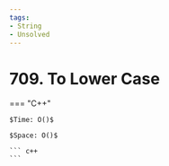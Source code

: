 ```yaml
---
tags:
- String
- Unsolved
---
```



# 709. To Lower Case

=== "C++"

    $Time: O()$

    $Space: O()$

    ``` c++
    ```